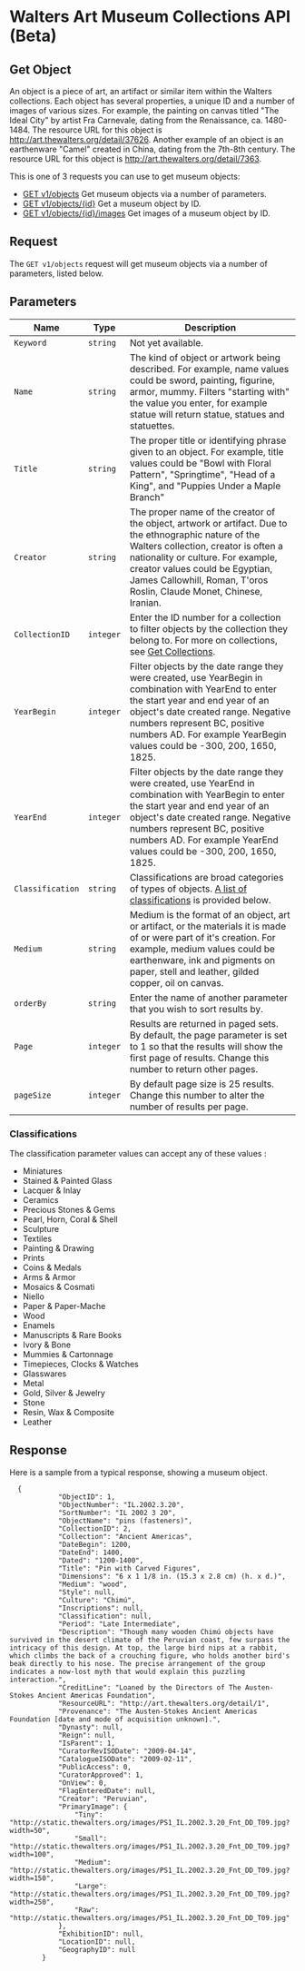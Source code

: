 Walters Art Museum Collections API (Beta)
===========


## Get Object

An object is a piece of art, an artifact or similar item within the Walters collections. Each object has several properties, a unique ID and a number of images of various sizes. For example, the painting on canvas titled "The Ideal City" by artist Fra Carnevale, dating from the Renaissance, ca. 1480-1484. The resource URL for this object is http://art.thewalters.org/detail/37626. Another example of an object is an earthenware "Camel" created in China, dating from the 7th-8th century. The resource URL for this object is http://art.thewalters.org/detail/7363.

This is one of 3 requests you can use to get museum objects:
- [GET v1/objects](https://github.com/WaltersArtMuseum/walters-api/blob/master/objects-get.md) Get museum objects via a number of parameters.
- [GET v1/objects/{id}](https://github.com/WaltersArtMuseum/walters-api/blob/master/objects-id.md) Get a museum object by ID.
- [GET v1/objects/{id}/images](https://github.com/WaltersArtMuseum/walters-api/blob/master/object-image-id.md) Get images of a museum object by ID.


## Request

The `GET v1/objects` request will get museum objects via a number of parameters, listed below.

 
## Parameters

Name | Type | Description
-----|------|--------------
`Keyword`|`string` | Not yet available.
`Name`|`string` | The kind of object or artwork being described. For example, name values could be sword, painting, figurine, armor, mummy.  Filters "starting with" the value you enter, for example statue will return statue, statues and statuettes.
`Title`|`string` | The proper title or identifying phrase given to an object. For example, title values could be "Bowl with Floral Pattern", "Springtime", "Head of a King", and "Puppies Under a Maple Branch"
`Creator`|`string` | The proper name of the creator of the object, artwork or artifact. Due to the ethnographic nature of the Walters collection, creator is often a nationality or culture. For example, creator values could be Egyptian, James Callowhill, Roman, T'oros Roslin, Claude Monet, Chinese, Iranian. 
`CollectionID`|`integer` | Enter the ID number for a collection to filter objects by the collection they belong to. For more on collections, see [Get Collections](https://github.com/WaltersArtMuseum/walters-api/blob/master/collections.md). 
`YearBegin`|`integer` | Filter objects by the date range they were created, use YearBegin in combination with YearEnd to enter the start year and end year of an object's date created range. Negative numbers represent BC, positive numbers AD. For example YearBegin values could be -300, 200, 1650, 1825.
`YearEnd`|`integer` | Filter objects by the date range they were created, use YearEnd in combination with YearBegin to enter the start year and end year of an object's date created range. Negative numbers represent BC, positive numbers AD. For example YearEnd values could be -300, 200, 1650, 1825.
`Classification`|`string` | Classifications are broad categories of types of objects. [A list of classifications](#classifications) is provided below.
`Medium`|`string` | Medium is the format of an object, art or artifact, or the materials it is made of or were part of it's creation. For example, medium values could be earthenware, ink and pigments on paper, stell and leather, gilded copper, oil on canvas.
`orderBy`|`string` | Enter the name of another parameter that you wish to sort results by.
`Page`|`integer` | Results are returned in paged sets. By default, the page parameter is set to 1 so that the results will show the first page of results. Change this number to return other pages. 
`pageSize`|`integer` | By default page size is 25 results. Change this number to alter the number of results per page.


### Classifications
The classification parameter values can accept any of these values :

- Miniatures
- Stained & Painted Glass
- Lacquer & Inlay
- Ceramics
- Precious Stones & Gems
- Pearl, Horn, Coral & Shell
- Sculpture
- Textiles
- Painting & Drawing
- Prints
- Coins & Medals
- Arms & Armor
- Mosaics & Cosmati
- Niello
- Paper & Paper-Mache
- Wood
- Enamels
- Manuscripts & Rare Books
- Ivory & Bone
- Mummies & Cartonnage
- Timepieces, Clocks & Watches
- Glasswares
- Metal
- Gold, Silver & Jewelry
- Stone
- Resin, Wax & Composite
- Leather 


## Response

Here is a sample from a typical response, showing a museum object.

```
  {
            "ObjectID": 1,
            "ObjectNumber": "IL.2002.3.20",
            "SortNumber": "IL 2002 3 20",
            "ObjectName": "pins (fasteners)",
            "CollectionID": 2,
            "Collection": "Ancient Americas",
            "DateBegin": 1200,
            "DateEnd": 1400,
            "Dated": "1200-1400",
            "Title": "Pin with Carved Figures",
            "Dimensions": "6 x 1 1/8 in. (15.3 x 2.8 cm) (h. x d.)",
            "Medium": "wood",
            "Style": null,
            "Culture": "Chimú",
            "Inscriptions": null,
            "Classification": null,
            "Period": "Late Intermediate",
            "Description": "Though many wooden Chimú objects have survived in the desert climate of the Peruvian coast, few surpass the intricacy of this design. At top, the large bird nips at a rabbit, which climbs the back of a crouching figure, who holds another bird's beak directly to his nose. The precise arrangement of the group indicates a now-lost myth that would explain this puzzling interaction.",
            "CreditLine": "Loaned by the Directors of The Austen-Stokes Ancient Americas Foundation",
            "ResourceURL": "http://art.thewalters.org/detail/1",
            "Provenance": "The Austen-Stokes Ancient Americas Foundation [date and mode of acquisition unknown].",
            "Dynasty": null,
            "Reign": null,
            "IsParent": 1,
            "CuratorRevISODate": "2009-04-14",
            "CatalogueISODate": "2009-02-11",
            "PublicAccess": 0,
            "CuratorApproved": 1,
            "OnView": 0,
            "FlagEnteredDate": null,
            "Creator": "Peruvian",
            "PrimaryImage": {
                "Tiny": "http://static.thewalters.org/images/PS1_IL.2002.3.20_Fnt_DD_T09.jpg?width=50",
                "Small": "http://static.thewalters.org/images/PS1_IL.2002.3.20_Fnt_DD_T09.jpg?width=100",
                "Medium": "http://static.thewalters.org/images/PS1_IL.2002.3.20_Fnt_DD_T09.jpg?width=150",
                "Large": "http://static.thewalters.org/images/PS1_IL.2002.3.20_Fnt_DD_T09.jpg?width=250",
                "Raw": "http://static.thewalters.org/images/PS1_IL.2002.3.20_Fnt_DD_T09.jpg"
            },
            "ExhibitionID": null,
            "LocationID": null,
            "GeographyID": null
        }
```
